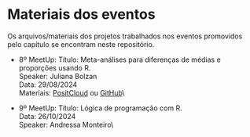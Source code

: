 # Materiais dos eventos
Os arquivos/materiais dos projetos trabalhados nos eventos promovidos pelo capítulo se encontram neste repositório.

- 8º MeetUp:
Título: Meta-análises para diferenças de médias e proporções usando R.\
Speaker: Juliana Bolzan\
Data: 29/08/2024\
Materiais: [PositCloud](https://posit.cloud/content/8573312) ou [GitHub]()\

- 9º MeetUp:
Título: Lógica de programação com R.\
Data: 26/10/2024\
Speaker: Andressa Monteiro\
